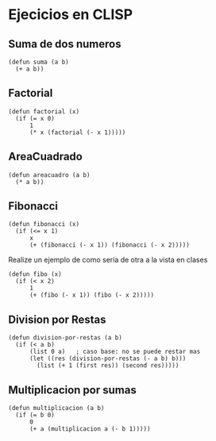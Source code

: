 # Ejecicios en CLISP
## Suma de dos numeros
```
(defun suma (a b)
  (+ a b))
```
## Factorial 
```
(defun factorial (x)
  (if (= x 0)
      1
      (* x (factorial (- x 1)))))
```
## AreaCuadrado
```
(defun areacuadro (a b)
  (* a b))
```
## Fibonacci
```
(defun fibonacci (x)
  (if (<= x 1)
      x
      (+ (fibonacci (- x 1)) (fibonacci (- x 2)))))
```
Realize un ejemplo de como seria de otra a la vista en clases
```
(defun fibo (x)
  (if (< x 2)
      1
      (+ (fibo (- x 1)) (fibo (- x 2)))))
```
## Division por Restas
```
(defun division-por-restas (a b)
  (if (< a b)
      (list 0 a)   ; caso base: no se puede restar mas
      (let ((res (division-por-restas (- a b) b)))
        (list (+ 1 (first res)) (second res)))))
```
## Multiplicacion por sumas
```
(defun multiplicacion (a b)
  (if (= b 0)
      0
      (+ a (multiplicacion a (- b 1)))))
```
